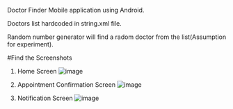Doctor Finder Mobile application using Android.

Doctors list hardcoded in string.xml file.

Random number generator will find a radom doctor from the list(Assumption for experiment).

#Find the Screenshots
1. Home Screen
![image](https://github.com/user-attachments/assets/0d2a66f1-c7fc-446e-8d42-047d4fa86207)

2. Appointment Confirmation Screen
![image](https://github.com/user-attachments/assets/67eb822b-0678-44c5-b74d-5310e24f8693)

3. Notification Screen
![image](https://github.com/user-attachments/assets/577f5649-5735-46a5-bc37-2b8909cbce91)



